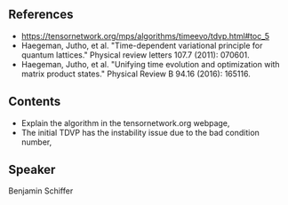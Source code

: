 ## References
* https://tensornetwork.org/mps/algorithms/timeevo/tdvp.html#toc_5
* Haegeman, Jutho, et al. "Time-dependent variational principle for quantum lattices." Physical review letters 107.7 (2011): 070601.
* Haegeman, Jutho, et al. "Unifying time evolution and optimization with matrix product states." Physical Review B 94.16 (2016): 165116.

## Contents
* Explain the algorithm in the tensornetwork.org webpage,
* The initial TDVP has the instability issue due to the bad condition number,


## Speaker
Benjamin Schiffer
